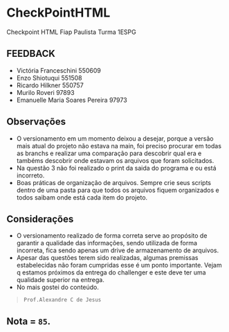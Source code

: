# CheckPointHTML

Checkpoint HTML Fiap Paulista
Turma 1ESPG

## FEEDBACK
- Victória Franceschini				550609
- Enzo Shiotuqui					551508
- Ricardo Hilkner					550757
- Murilo Roveri						97893
- Emanuelle Maria Soares Pereira	97973

## Observações

- O versionamento em um momento deixou a desejar, porque a versão mais atual do projeto não estava na main, foi preciso procurar em todas as branchs e realizar uma comparação para descobrir qual era e tambéms descobrir onde estavam os arquivos que foram solicitados.
- Na questão 3 não foi realizado o print da saida do programa e ou está incorreto.
- Boas práticas de organização de arquivos. Sempre crie seus scripts dentro de uma pasta para que todos os arquivos fiquem organizados e todos saibam onde está cada item do projeto.

## Considerações

- O versionamento realizado de forma correta serve ao propósito de garantir a qualidade das informações, sendo utilizada de forma incorreta, fica sendo apenas um drive de armazenamento de arquivos.
- Apesar das questões terem sido realizadas, algumas premissas estabelecidas não foram cumpridas esse é um ponto importante. Vejam q estamos próximos da entrega do challenger e este deve ter uma qualidade superior na entrega.
- No mais gostei do conteúdo.

> `Prof.Alexandre C de Jesus`

## Nota = `85`.
